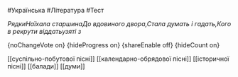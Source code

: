 #Українська #Література #Тест

*РядкиНаїхала старшинаДо вдовиного двора,Стала думать і гадать,Кого в рекрути віддатьузяті з*

{noChangeVote on}
{hideProgress on}
{shareEnable off}
{hideCount on}

[[суспільно-побутової пісні]]
[[календарно-обрядової пісні]]
[[історичної пісні]]
[[балади]]
[[думи]]
